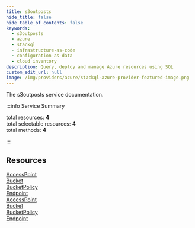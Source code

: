```yaml
---
title: s3outposts
hide_title: false
hide_table_of_contents: false
keywords:
  - s3outposts
  - azure
  - stackql
  - infrastructure-as-code
  - configuration-as-data
  - cloud inventory
description: Query, deploy and manage Azure resources using SQL
custom_edit_url: null
image: /img/providers/azure/stackql-azure-provider-featured-image.png
---
```


The s3outposts service documentation.

:::info Service Summary

<div class="row">
<div class="providerDocColumn">
<span>total resources:&nbsp;<b>4</b></span><br />
<span>total selectable resources:&nbsp;<b>4</b></span><br />
<span>total methods:&nbsp;<b>4</b></span><br />
</div>
</div>

:::

## Resources
<div class="row">
<div class="providerDocColumn">
<a href="/providers/azure/s3outposts/AccessPoint/">AccessPoint</a><br />
<a href="/providers/azure/s3outposts/Bucket/">Bucket</a><br />
<a href="/providers/azure/s3outposts/BucketPolicy/">BucketPolicy</a><br />
<a href="/providers/azure/s3outposts/Endpoint/">Endpoint</a>
</div>
<div class="providerDocColumn">
<a href="/providers/azure/s3outposts/AccessPoint/">AccessPoint</a><br />
<a href="/providers/azure/s3outposts/Bucket/">Bucket</a><br />
<a href="/providers/azure/s3outposts/BucketPolicy/">BucketPolicy</a><br />
<a href="/providers/azure/s3outposts/Endpoint/">Endpoint</a>
</div>
</div>